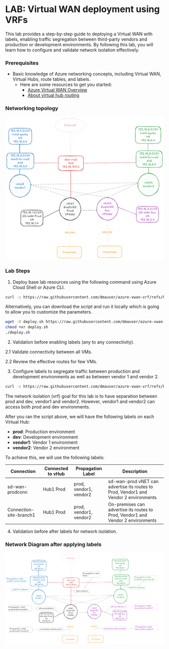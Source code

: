 # LAB: Virtual WAN deployment using VRFs

This lab provides a step-by-step guide to deploying a Virtual WAN with labels, enabling traffic segregation between third-party vendors and production or development environments. By following this lab, you will learn how to configure and validate network isolation effectively.

### Prerequisites

- Basic knowledge of Azure networking concepts, including Virtual WAN, Virtual Hubs, route tables, and labels.
    - Here are some resources to get you started:
      - [Azure Virtual WAN Overview](https://learn.microsoft.com/en-us/azure/virtual-wan/virtual-wan-about)
      - [About virtual hub routing](https://learn.microsoft.com/en-us/azure/virtual-wan/about-virtual-hub-routing)

### Networking topology

![](./media/diagram.png)

### Lab Steps

1. Deploy base lab resources using the following command using Azure Cloud Shell or Azure CLI.

```bash
curl -s https://raw.githubusercontent.com/dmauser/azure-vwan-vrf/refs/heads/main/1deploy.azcli | bash
```

Alternatively, you can download the script and run it locally which is going to allow you to customize the parameters.

```bash
wget -O deploy.sh https://raw.githubusercontent.com/dmauser/azure-vwan-vrf/refs/heads/main/1deploy.azcli 
chmod +xr deploy.sh
./deploy.sh
```

2. Validation before enabling labels (any to any connectivity).

2.1 Validate connectivity between all VMs.

2.2 Review the effective routes for few VMs.

3. Configure labels to segregate traffic between production and development environments as well as between vendor 1 and vendor 2.

```bash
curl -s https://raw.githubusercontent.com/dmauser/azure-vwan-vrf/refs/heads/main/2labelconfig.azcli | bash
```

The network isolation (vrf) goal for this lab is to have separation between prod and dev, vendor1 and vendor2. However, vendor1 and vendor2 can access both prod and dev environments.

After you ran the script above, we will have the following labels on each Virtual Hub:
- **prod**: Production environment
- **dev**: Development environment
- **vendor1**: Vendor 1 environment
- **vendor2**: Vendor 2 environment

To achieve this, we will use the following labels:

| Connection | Connected to vHub | Propagation Label | Description |
|------------|-------------------|-------------------|-------------|
| sd-wan-prodconn | Hub1 Prod | prod, vendor1, vendor2 | sd-wan-prod vNET can advertise its routes to Prod, Vendor1 and Vendor 2 environments |
| Connection-site-branch1 | Hub1 Prod | prod, vendor1, vendor2 | On-premises can advertise its routes to Prod, Vendor1 and Vendor 2 environments |

4. Validation before after labels for network isolation.

### Network Diagram after applying labels
![](/media/diagram-label.png)